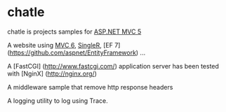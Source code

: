 chatle
======

chatle is projects samples for 
[ASP.NET MVC 5](https://github.com/aspnet/home)

A website using [MVC 6](https://github.com/aspnet/mvc), [SingleR](https://github.com/aspnet/signalR-Server), [EF 7] (https://github.com/aspnet/EntityFramework) ...

A [FastCGI] (http://www.fastcgi.com/) application server has been tested with [NginX] (http://nginx.org/)

A middleware sample that remove http response headers

A logging utility to log using Trace.
